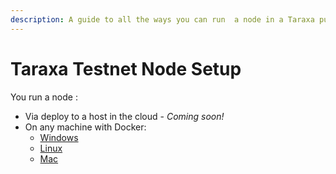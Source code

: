 ```yaml
---
description: A guide to all the ways you can run  a node in a Taraxa public testnet
---
```


# Taraxa Testnet Node Setup

You run a node :

* Via deploy to a host in the cloud - _Coming soon!_
* On any machine with Docker:
  * [Windows](windows.md)
  * [Linux](linux.md)
  * [Mac](mac.md)


